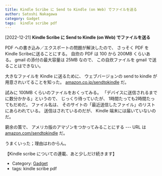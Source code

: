 ```yaml
---
title: Kindle Scribe に Send to Kindle (on Web) でファイルを送る
author: Satoshi Nakagawa
category: Gadget
tags:  kindle scribe pdf
---
```


[2022-12-21] **Kindle Scribe に Send to Kindle (on Web) でファイルを送る** 

 PDF への書き込み／エクスポートの問題が解決したので、
さっそく PDF をKindle Scribeに送ることにする。
自炊の PDF は 100 から 200MB くらいある。
gmail の添付の最大容量は 25MB なので、
この自炊ファイルを gmail で送ることはできない。

 大きなファイルを Kindle に送るために、
ウェブバージョンの send to kindle が用意されいてることを知った。
[amazon.co.jp/sendtokindle](https://amazon.co.jp/sendtokindle) だ。

 試みに 100MB くらいのファイルをおくってみる。
「デバイスに送信されるまでに数分かかる」というので、
じっくり待っていたが、
1時間たっても2時間たってもだめだ。
ファイル名は、
そのサイトの「最近送信したファイル」のリストにあらわれている。
送信はされているのだが、
Kindle 端末には届いていないのだ。

 窮余の策で、
アメリカ版のアマゾンをつかってみることにする ---
URL は
[amazon.com/sendtokindle](https://amazon.com/sendtokindle) だ。

 うまくいった；理由はわからん。

 【Kindle scribe についての連載、あと少しだけ続きます】

- Category: [Gadget](https://merapano.github.io/categories.html#Gadget)
- tags:  kindle scribe pdf
